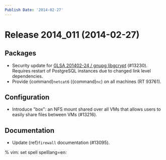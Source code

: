 ```yaml
---
Publish Date: '2014-02-27'
---
```


# Release 2014_011 (2014-02-27)

## Packages

- Security update for [GLSA 201402-24 / gnupg libgcrypt](http://www.gentoo.org/security/en/glsa/glsa-201402-24.xml) (#13230).
  Requires restart of PostgreSQL instances due to changed link level
  dependencies.
- Provide {command}`netcat6` ({command}`nc`) on all machines (RT 93761).

## Configuration

- Introduce "box": an NFS mount shared over all VMs that allows users to easily
  share files between VMs (#13216).

## Documentation

- Update {ref}`firewall` documentation (#13095).

% vim: set spell spelllang=en:

